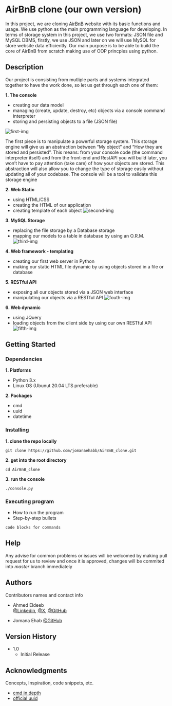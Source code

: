 # AirBnB clone (our own version)

In this project, we are cloning [AirBnB](https://www.airbnb.com/) website with its basic functions and usage.
We use python as the main programming language for developing.
In terms of storage system in this project, we use two formats: JSON file and MySQL DBMS, firstly, we use JSON and later on we will use MySQL for store website data efficiently.
Our main purpose is to be able to build the core of AirBnB from scratch making use of OOP princples using python. 

## Description

Our project is consisting from mutliple parts and systems integrated together to have the work done, so let us get through each one of them:    

**1. The console**
- creating our data model
- managing (create, update, destroy, etc) objects via a console command interpreter
- storing and persisting objects to a file (JSON file)      

![first-img](https://s3.amazonaws.com/alx-intranet.hbtn.io/uploads/medias/2018/6/815046647d23428a14ca.png?X-Amz-Algorithm=AWS4-HMAC-SHA256&X-Amz-Credential=AKIARDDGGGOUSBVO6H7D%2F20231011%2Fus-east-1%2Fs3%2Faws4_request&X-Amz-Date=20231011T182905Z&X-Amz-Expires=86400&X-Amz-SignedHeaders=host&X-Amz-Signature=cd495515f43060404f2f1c59134b89db86000a05b9b34bd7811cc0221f3b83cd)

The first piece is to manipulate a powerful storage system. This storage engine will give us an abstraction between “My object” and “How they are stored and persisted”. This means: from your console code (the command interpreter itself) and from the front-end and RestAPI you will build later, you won’t have to pay attention (take care) of how your objects are stored.
This abstraction will also allow you to change the type of storage easily without updating all of your codebase.
The console will be a tool to validate this storage engine

**2. Web Static**
- using HTML/CSS
- creating the HTML of our application
- creating template of each object
![second-img](https://s3.amazonaws.com/alx-intranet.hbtn.io/uploads/medias/2018/6/87c01524ada6080f40fc.png?X-Amz-Algorithm=AWS4-HMAC-SHA256&X-Amz-Credential=AKIARDDGGGOUSBVO6H7D%2F20231011%2Fus-east-1%2Fs3%2Faws4_request&X-Amz-Date=20231011T182905Z&X-Amz-Expires=86400&X-Amz-SignedHeaders=host&X-Amz-Signature=d0519402c962cdbb658322c566b7f4283985f8aff7e9ed394a240de5dc48ba18)

**3. MySQL Storage**
- replacing the file storage by a Database storage
- mapping our models to a table in database by using an O.R.M.
![third-img](https://s3.amazonaws.com/alx-intranet.hbtn.io/uploads/medias/2018/6/5284383714459fa68841.png?X-Amz-Algorithm=AWS4-HMAC-SHA256&X-Amz-Credential=AKIARDDGGGOUSBVO6H7D%2F20231011%2Fus-east-1%2Fs3%2Faws4_request&X-Amz-Date=20231011T182905Z&X-Amz-Expires=86400&X-Amz-SignedHeaders=host&X-Amz-Signature=79a031857b0f36f55b05ec1f629ac6a8e586e4fe89967956cc3686ce631582ea)

**4. Web framework - templating**
- creating our first web server in Python
- making our static HTML file dynamic by using objects stored in a file or database

**5. RESTful API**
- exposing all our objects stored via a JSON web interface
- manipulating our objects via a RESTful API
![fouth-img](https://s3.amazonaws.com/alx-intranet.hbtn.io/uploads/medias/2018/6/06fccc41df40ab8f9d49.png?X-Amz-Algorithm=AWS4-HMAC-SHA256&X-Amz-Credential=AKIARDDGGGOUSBVO6H7D%2F20231011%2Fus-east-1%2Fs3%2Faws4_request&X-Amz-Date=20231011T182905Z&X-Amz-Expires=86400&X-Amz-SignedHeaders=host&X-Amz-Signature=4d0d5262736795a0a29b2686c0ea96f9a0ed56193cf71190575cf393f9cc59de)

**6. Web dynamic**
- using JQuery
- loading objects from the client side by using our own RESTful API
![fifth-img](https://s3.amazonaws.com/alx-intranet.hbtn.io/uploads/medias/2018/6/d2d06462824fab5846f3.png?X-Amz-Algorithm=AWS4-HMAC-SHA256&X-Amz-Credential=AKIARDDGGGOUSBVO6H7D%2F20231011%2Fus-east-1%2Fs3%2Faws4_request&X-Amz-Date=20231011T182905Z&X-Amz-Expires=86400&X-Amz-SignedHeaders=host&X-Amz-Signature=b3ee8f538a8cc725412bd6e94eb5f703db6aebaff27c7d03725695a8337eb57f)


## Getting Started

### Dependencies

**1. Platforms**
- Python 3.x
- Linux OS (Ubunut 20.04 LTS preferable)


**2. Packages**
- cmd
- uuid
- datetime


### Installing

**1. clone the repo locally**
```
git clone https://github.com/jomanaehabb/AirBnB_clone.git
```
**2. get into the root directory**
```
cd AirBnB_clone
```
**3. run the console**
```
./console.py
```

### Executing program

* How to run the program
* Step-by-step bullets
```
code blocks for commands
```

## Help

Any advise for common problems or issues will be welcomed by making pull request for us to review and once it is approved, changes will be commited into *master* branch immediately
<!-- ```
command to run if program contains helper info
``` -->

## Authors

Contributors names and contact info

* Ahmed Eldeeb  
 [@Linkedin](https://www.linkedin.com/in/ahmedsabrieldeeb/), [@X](https://twitter.com/AhmedEl52390142), [@GitHub](https://github.com/ahmedsabrieldeeb)

* Jomana Ehab
[@GitHub](https://github.com/jomanaehabb)


## Version History

* 1.0
    * Initial Release

<!-- ## License

This project is licensed under the [NAME HERE] License - see the LICENSE.md file for details -->

## Acknowledgments

Concepts, Inspiration, code snippets, etc.
* [cmd in depth](http://pymotw.com/2/cmd/)
* [official uuid](https://docs.python.org/3.8/library/uuid.html)
